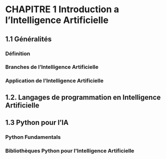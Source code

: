 # CHAPITRE 1 Introduction a l’Intelligence Artificielle
## 1.1 Généralités 
### Définition
### Branches de l’Intelligence Artificielle
### Application de l’Intelligence Artificielle
## 1.2. Langages de programmation en Intelligence Artificielle
## 1.3 Python pour l’IA
### Python Fundamentals 
### Bibliothèques Python pour l'Intelligence Artificielle

